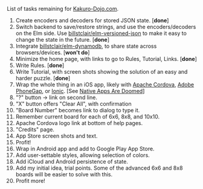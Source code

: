 List of tasks remaining for [Kakuro-Dojo.com](https:/Kakuro-Dojo.com/).

1. Create encoders and decoders for stored JSON state. [**done**]
2. Switch backend to save/restore strings, and use the encoders/decoders on the Elm side. Use [billstclair/elm-versioned-json](http://package.elm-lang.org/packages/billstclair/elm-versioned-json/latest) to make it easy to change the state in the future. [**done**]
3. Integrate [billstclair/elm-dynamodb](http://package.elm-lang.org/packages/billstclair/elm-dynamodb/latest), to share state across browsers/devices. [**won't do**]
4. Minimize the home page, with links to go to Rules, Tutorial, Links. [**done**]
5. Write Rules. [**done**]
6. Write Tutorial, with screen shots showing the solution of an easy and harder puzzle. [**done**]
7. Wrap the whole thing in an iOS app, likely with [Apache Cordova](https://cordova.apache.org/), [Adobe PhoneGap](http://phonegap.com/), or [Ionic](http://ionicframework.com/). [See [Native Apps Are Doomed](https://medium.com/javascript-scene/native-apps-are-doomed-ac397148a2c0#.48qr70u0a)]
  1. "?" button -> link on second line.
  2. "X" button offers "Clear All", with confirmation
  3. "Board Number" becomes link to dialog to type it.
  4. Remember current board for each of 6x6, 8x8, and 10x10.
  5. Apache Cordova logo link at bottom of help pages.
  6. "Credits" page.
  7. App Store screen shots and text.
  8. Profit!
8. Wrap in Android app and add to Google Play App Store.
9. Add user-settable styles, allowing selection of colors.
10. Add iCloud and Android persistence of state.
11. Add my initial idea, trial points. Some of the advanced 6x6 and 8x8 boards will be easier to solve with this.
12. Profit more!
